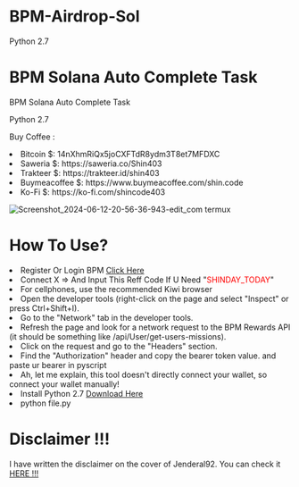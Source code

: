 # BPM-Airdrop-Sol

Python 2.7

# BPM Solana Auto Complete Task

<p>BPM Solana Auto Complete Task</p>

  Python 2.7

Buy Coffee :
<li>Bitcoin $: 14nXhmRiQx5joCXFTdR8ydm3T8et7MFDXC</li>
<li>Saweria $: https://saweria.co/Shin403</li>
<li>Trakteer $: https://trakteer.id/shin403</li>
<li>Buymeacoffee $: https://www.buymeacoffee.com/shin.code</li>
<li>Ko-Fi $: https://ko-fi.com/shincode403</li>

![Screenshot_2024-06-12-20-56-36-943-edit_com termux](https://github.com/Jenderal92/BPM-Airdrop-Sol/assets/59664965/4746de22-d429-40dd-8eb0-5040bb596478)


# How To Use?

<li> Register Or Login BPM <a href="https://lfg.missionbpm.com">Click Here</a></li>
<li> Connect X => And Input This Reff Code If U Need "<font color=red>SHINDAY_TODAY</font>"</li>
<li> For cellphones, use the recommended Kiwi browser </li>
<li> Open the developer tools (right-click on the page and select "Inspect" or press Ctrl+Shift+I).</li>
<li> Go to the "Network" tab in the developer tools.</li>
<li>Refresh the page and look for a network request to the BPM Rewards API (it should be something like /api/User/get-users-missions).</li>
<li>Click on the request and go to the "Headers" section.</li>
<li>Find the "Authorization" header and copy the bearer token value. and paste ur bearer in pyscript</li>

<li> Ah, let me explain, this tool doesn't directly connect your wallet, so connect your wallet manually!</li>

<li>Install Python 2.7 <a href="https://www.python.org/ftp/python/2.7.17/python-2.7.17.amd64.msi"> Download Here</a></li>
<li>python file.py</li>

# Disclaimer !!!

<p>I have written the disclaimer on the cover of Jenderal92. You can check it <a href="https://github.com/Jenderal92">HERE !!!</a></p>

